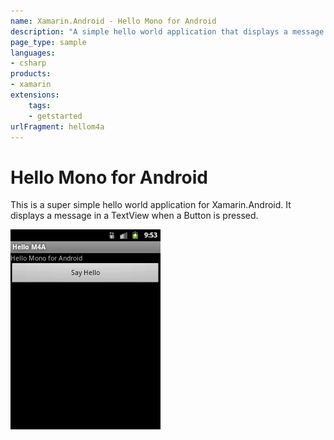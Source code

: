 ```yaml
---
name: Xamarin.Android - Hello Mono for Android
description: "A simple hello world application that displays a message in a TextView when a Button is pressed (get started)"
page_type: sample
languages:
- csharp
products:
- xamarin
extensions:
    tags:
    - getstarted
urlFragment: hellom4a
---
```

# Hello Mono for Android

This is a super simple hello world application for Xamarin.Android. It displays a
message in a TextView when a Button is pressed.

![Simple Android app screenshot](Screenshots/HelloM4A1.png)

